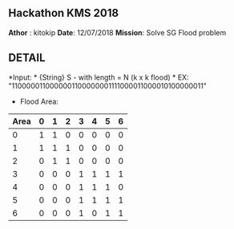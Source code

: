 ## Hackathon KMS 2018

**Athor** : kitokip
**Date**: 12/07/2018
**Mission**: Solve SG Flood problem

## DETAIL

*Input: 
    * {String} S - with length = N (k x k flood)
    * EX: "1100000110000001100000001111000011000010100000011"
* Flood Area: 

| Area | 0     | 1    | 2   | 3     | 4    | 5    | 6    |
| ---- | :---: | ---: | --- | :---: | ---: | ---: | ---: |
| 0    | 1     | 1    | 0   | 0     | 0    | 0    | 0    |
| 1    | 1     | 1    | 1   | 0     | 0    | 0    | 0    |
| 2    | 0     | 1    | 1   | 0     | 0    | 0    | 0    |
| 3    | 0     | 0    | 0   | 1     | 1    | 1    | 1    |
| 4    | 0     | 0    | 0   | 1     | 1    | 1    | 0    |
| 5    | 0     | 0    | 0   | 1     | 1    | 1    | 1    |
| 6    | 0     | 0    | 0   | 1     | 0    | 1    | 1    |
